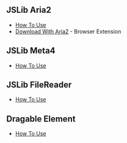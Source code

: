 ## JSLib Aria2

- [How To Use](/readme/aria2.md)
- [Download With Aria2](//github.com/jc3213/download_with_aria2) - Browser Extension

## JSLib Meta4

- [How To Use](/readme/meta4.md)

## JSLib FileReader

- [How To Use](/readme/filereader.md)

## Dragable Element

- [How To Use](/readme/dragable.md)
